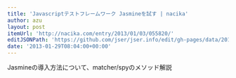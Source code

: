 ```yaml
---
title: 'Javascriptテストフレームワーク Jasmineを試す | nacika'
author: azu
layout: post
itemUrl: 'http://nacika.com/entry/2013/01/03/055820/'
editJSONPath: 'https://github.com/jser/jser.info/edit/gh-pages/data/2013/01/index.json'
date: '2013-01-29T08:04:00+00:00'
---
```

Jasmineの導入方法について、matcher/spyのメソッド解説
